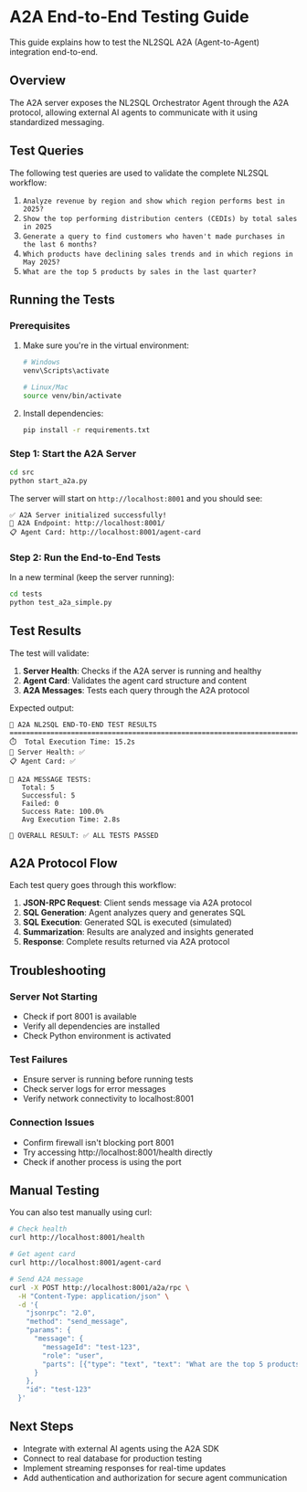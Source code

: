 # A2A End-to-End Testing Guide

This guide explains how to test the NL2SQL A2A (Agent-to-Agent) integration end-to-end.

## Overview

The A2A server exposes the NL2SQL Orchestrator Agent through the A2A protocol, allowing external AI agents to communicate with it using standardized messaging.

## Test Queries

The following test queries are used to validate the complete NL2SQL workflow:

1. `Analyze revenue by region and show which region performs best in 2025?`
2. `Show the top performing distribution centers (CEDIs) by total sales in 2025`
3. `Generate a query to find customers who haven't made purchases in the last 6 months?`
4. `Which products have declining sales trends and in which regions in May 2025?`
5. `What are the top 5 products by sales in the last quarter?`

## Running the Tests

### Prerequisites

1. Make sure you're in the virtual environment:
   ```bash
   # Windows
   venv\Scripts\activate
   
   # Linux/Mac
   source venv/bin/activate
   ```

2. Install dependencies:
   ```bash
   pip install -r requirements.txt
   ```

### Step 1: Start the A2A Server

```bash
cd src
python start_a2a.py
```

The server will start on `http://localhost:8001` and you should see:
```
✅ A2A Server initialized successfully!
🔗 A2A Endpoint: http://localhost:8001/
📋 Agent Card: http://localhost:8001/agent-card
```

### Step 2: Run the End-to-End Tests

In a new terminal (keep the server running):

```bash
cd tests
python test_a2a_simple.py
```

## Test Results

The test will validate:

1. **Server Health**: Checks if the A2A server is running and healthy
2. **Agent Card**: Validates the agent card structure and content
3. **A2A Messages**: Tests each query through the A2A protocol

Expected output:
```
🎯 A2A NL2SQL END-TO-END TEST RESULTS
================================================================================
⏱️  Total Execution Time: 15.2s
💚 Server Health: ✅
📋 Agent Card: ✅

📝 A2A MESSAGE TESTS:
   Total: 5
   Successful: 5
   Failed: 0
   Success Rate: 100.0%
   Avg Execution Time: 2.8s

🎉 OVERALL RESULT: ✅ ALL TESTS PASSED
```

## A2A Protocol Flow

Each test query goes through this workflow:

1. **JSON-RPC Request**: Client sends message via A2A protocol
2. **SQL Generation**: Agent analyzes query and generates SQL
3. **SQL Execution**: Generated SQL is executed (simulated)
4. **Summarization**: Results are analyzed and insights generated
5. **Response**: Complete results returned via A2A protocol

## Troubleshooting

### Server Not Starting
- Check if port 8001 is available
- Verify all dependencies are installed
- Check Python environment is activated

### Test Failures
- Ensure server is running before running tests
- Check server logs for error messages
- Verify network connectivity to localhost:8001

### Connection Issues
- Confirm firewall isn't blocking port 8001
- Try accessing http://localhost:8001/health directly
- Check if another process is using the port

## Manual Testing

You can also test manually using curl:

```bash
# Check health
curl http://localhost:8001/health

# Get agent card
curl http://localhost:8001/agent-card

# Send A2A message
curl -X POST http://localhost:8001/a2a/rpc \
  -H "Content-Type: application/json" \
  -d '{
    "jsonrpc": "2.0",
    "method": "send_message",
    "params": {
      "message": {
        "messageId": "test-123",
        "role": "user",
        "parts": [{"type": "text", "text": "What are the top 5 products by sales?"}]
      }
    },
    "id": "test-123"
  }'
```

## Next Steps

- Integrate with external AI agents using the A2A SDK
- Connect to real database for production testing
- Implement streaming responses for real-time updates
- Add authentication and authorization for secure agent communication
